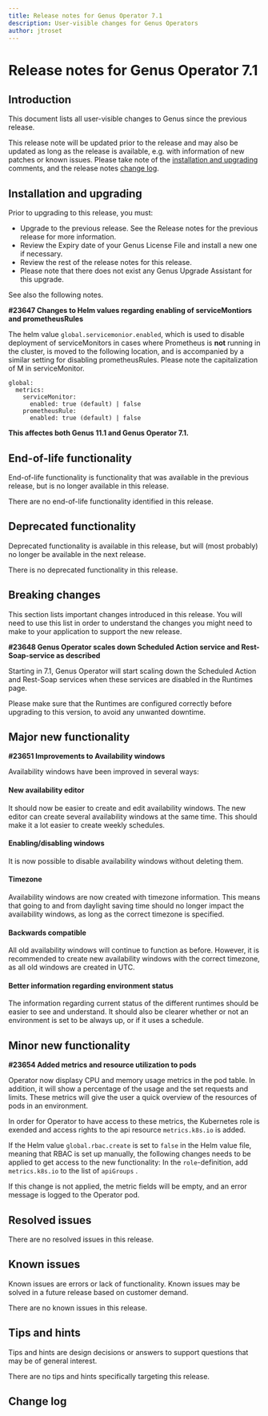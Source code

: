 ```yaml
---
title: Release notes for Genus Operator 7.1
description: User-visible changes for Genus Operators
author: jtroset
---
```


# Release notes for Genus Operator 7.1

## Introduction

This document lists all user-visible changes to Genus since the previous release.

This release note will be updated prior to the release and may also be updated as long as the release is available, e.g. with information of new patches or known issues. Please take note of the [installation and upgrading](#installation-and-upgrading) comments, and the release notes [change log](#change-log).

## Installation and upgrading

Prior to upgrading to this release, you must:

- Upgrade to the previous release. See the Release notes for the previous release for more information.
- Review the Expiry date of your Genus License File and install a new one if necessary.
- Review the rest of the release notes for this release.
- Please note that there does not exist any Genus Upgrade Assistant for this upgrade.

<!--rntype01-start INSTALLATION / UPGRADE. DO NOT CHANGE THESE TAGS. ANY CHANGES BELOW WILL BE OVERWRITTEN.-->

See also the following notes.

<!--ID 7f3aca95-ae93-7aa9-d11e-5554973ab627 -->
**#23647 Changes to Helm values regarding enabling of serviceMontiors and prometheusRules**

The helm value ``global.servicemonior.enabled``, which is used to disable deployment of serviceMonitors in cases where Prometheus is **not** running in the cluster, is moved to the following location, and is accompanied by a similar setting for disabling prometheusRules. Please note the capitalization of M in serviceMonitor.

```
global:
  metrics:
    serviceMonitor:
      enabled: true (default) | false
    prometheusRule:
      enabled: true (default) | false
```

**This affectes both Genus 11.1 and Genus Operator 7.1.**

<!--rntype01-end   INSTALLATION / UPGRADE. DO NOT CHANGE THESE TAGS. ANY CHANGES ABOVE WILL BE OVERWRITTEN.-->
<!-- release note type 2 is missing. That's ok.-->

## End-of-life functionality

End-of-life functionality is functionality that was available in the previous release, but is no longer available in this release.
<!--rntype03-start END-OF-LIFE. DO NOT CHANGE THESE TAGS. ANY CHANGES BELOW WILL BE OVERWRITTEN.-->
There are no end-of-life functionality identified in this release.
<!--rntype03-end   END-OF-LIFE. DO NOT CHANGE THESE TAGS. ANY CHANGES ABOVE WILL BE OVERWRITTEN.-->
## Deprecated functionality

Deprecated functionality is available in this release, but will (most probably) no longer be available in the next release.
<!--rntype04-start DEPRECATED. DO NOT CHANGE THESE TAGS. ANY CHANGES BELOW WILL BE OVERWRITTEN.-->
There is no deprecated functionality in this release.
<!--rntype04-end   DEPRECATED. DO NOT CHANGE THESE TAGS. ANY CHANGES ABOVE WILL BE OVERWRITTEN.-->
## Breaking changes

This section lists important changes introduced in this release. You will need to use this list in order to understand the changes you might need to make to your application to support the new release.
<!--rntype05-start BREAKING. DO NOT CHANGE THESE TAGS. ANY CHANGES BELOW WILL BE OVERWRITTEN.-->
<!--ID b05906d3-a519-f890-5bc2-e3b0df15e575 -->
**#23648 Genus Operator scales down Scheduled Action service and Rest-Soap-service as described**

Starting in 7.1, Genus Operator will start scaling down the Scheduled Action and Rest-Soap services when these services are disabled in the Runtimes page. 

Please make sure that the Runtimes are configured correctly before upgrading to this version, to avoid any unwanted downtime.

<!--rntype05-end   BREAKING. DO NOT CHANGE THESE TAGS. ANY CHANGES ABOVE WILL BE OVERWRITTEN.-->
## Major new functionality
<!--rntype06-start MAJOR. DO NOT CHANGE THESE TAGS. ANY CHANGES BELOW WILL BE OVERWRITTEN.-->
<!--ID b44fd9d7-c16d-b7c7-3292-2bb0247f78c7 -->
**#23651 Improvements to Availability windows**

Availability windows have been improved in several ways:

####  New availability editor
It should now be easier to create and edit availability windows. The new editor can create several availability windows at the same time. This should make it a lot easier to create weekly schedules.

#### Enabling/disabling windows
It is now possible to disable availability windows without deleting them.

#### Timezone
Availability windows are now created with timezone information. This means that going to and from daylight saving time should no longer impact the availability windows, as long as the correct timezone is specified.

#### Backwards compatible
All old availability windows will continue to function as before. However, it is recommended to create new availability windows with the correct timezone, as all old windows are created in UTC.

#### Better information regarding environment status
The information regarding current status of the different runtimes should be easier to see and understand. It should also be clearer whether or not an environment is set to be always up, or if it uses a schedule.

<!--rntype06-end   MAJOR. DO NOT CHANGE THESE TAGS. ANY CHANGES ABOVE WILL BE OVERWRITTEN.-->
## Minor new functionality
<!--rntype07-start MINOR. DO NOT CHANGE THESE TAGS. ANY CHANGES BELOW WILL BE OVERWRITTEN.-->
<!--ID 8bb483ce-ee9d-b94a-10dd-e54fbab288fb -->
**#23654 Added metrics and resource utilization to pods**

Operator now displasy CPU and memory usage metrics in the pod table. In addition, it will show a percentage of the usage and the set requests and limits. These metrics will give the user a quick overview of the resources of pods in an environment. 

In order for Operator to have access to these metrics, the Kubernetes role is exended and access rights to the api resource `metrics.k8s.io` is added.

If the Helm value `global.rbac.create` is set to `false` in the Helm value file, meaning that RBAC is set up manually, the following changes needs to be applied to get access to the new functionality: In the `role`-definition, add  `metrics.k8s.io` to the list of `apiGroups` . 

If this change is not applied, the metric fields will be empty, and an error message is logged to the Operator pod.

<!--rntype07-end   MINOR. DO NOT CHANGE THESE TAGS. ANY CHANGES ABOVE WILL BE OVERWRITTEN.-->
## Resolved issues
<!--rntype08-start RESOLVED ISSUES. DO NOT CHANGE THESE TAGS. ANY CHANGES BELOW WILL BE OVERWRITTEN.-->
There are no resolved issues in this release.
<!--rntype08-end   RESOLVED ISSUES. DO NOT CHANGE THESE TAGS. ANY CHANGES ABOVE WILL BE OVERWRITTEN.-->
## Known issues

Known issues are errors or lack of functionality. Known issues may be solved in a future release based on customer demand.
<!--rntype09-start KNOWN ISSUES. DO NOT CHANGE THESE TAGS. ANY CHANGES BELOW WILL BE OVERWRITTEN.-->
There are no known issues in this release.
<!--rntype09-end   KNOWN ISSUES. DO NOT CHANGE THESE TAGS. ANY CHANGES ABOVE WILL BE OVERWRITTEN.-->
## Tips and hints

Tips and hints are design decisions or answers to support questions that may be of general interest.

There are no tips and hints specifically targeting this release.

## Change log
<!--changelog CHANGELOG. DO NOT CHANGE THIS TAG. ANY CHANGES BELOW WILL BE DELETED.-->
